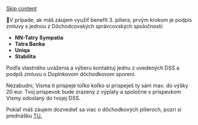[Skip content](chrome-extension://pcmpcfapbekmbjjkdalcgopdkipoggdi/#widget_1)

👴V prípade, ak máš záujem využiť benefit 3. piliera, prvým krokom je podpis zmluvy s jednou z Dôchodcovských správcovských spoločností:

-   **NN-Tatry Sympatia**
-   **Tatra Banka**
-   **Uniqa**
-   **Stabilita**

Podľa vlastného uváženia a výberu kontaktuj jednu z uvedených DSS a podpíš zmluvu o Doplnkovom dôchodkovom sporení.

Nezabudni, Visma ti prispeje toľko koľko si prispeješ ty sám max. do výšky 20 eur. Tvoj príspevok bude zrazený z výplaty a spoločne s príspevkom Vismy odoslaný do tvojej DSS.

Pokiaľ máš záujem dozvedieť sa viac o dôchodkových pilieroch, pozri si prednášku [TU.](https://drive.google.com/drive/u/0/folders/1eXYMJKHtbyiyuJK9UwgLr-bZEEUq6rxq)
